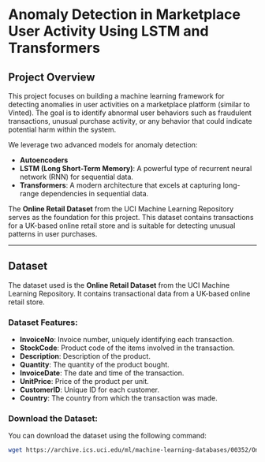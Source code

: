 # **Anomaly Detection in Marketplace User Activity Using LSTM and Transformers**

## **Project Overview**

This project focuses on building a machine learning framework for detecting anomalies in user activities on a marketplace platform (similar to Vinted). The goal is to identify abnormal user behaviors such as fraudulent transactions, unusual purchase activity, or any behavior that could indicate potential harm within the system.

We leverage two advanced models for anomaly detection:
- **Autoencoders**
- **LSTM (Long Short-Term Memory)**: A powerful type of recurrent neural network (RNN) for sequential data.
- **Transformers**: A modern architecture that excels at capturing long-range dependencies in sequential data.

The **Online Retail Dataset** from the UCI Machine Learning Repository serves as the foundation for this project. This dataset contains transactions for a UK-based online retail store and is suitable for detecting unusual patterns in user purchases.

---

## **Dataset**

The dataset used is the **Online Retail Dataset** from the UCI Machine Learning Repository. It contains transactional data from a UK-based online retail store.

### **Dataset Features**:
- **InvoiceNo**: Invoice number, uniquely identifying each transaction.
- **StockCode**: Product code of the items involved in the transaction.
- **Description**: Description of the product.
- **Quantity**: The quantity of the product bought.
- **InvoiceDate**: The date and time of the transaction.
- **UnitPrice**: Price of the product per unit.
- **CustomerID**: Unique ID for each customer.
- **Country**: The country from which the transaction was made.

### **Download the Dataset:**

You can download the dataset using the following command:

```bash
wget https://archive.ics.uci.edu/ml/machine-learning-databases/00352/Online%20Retail.xlsx -P data/


